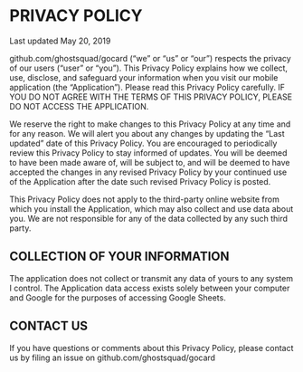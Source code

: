 # PRIVACY POLICY

Last updated May 20, 2019

github.com/ghostsquad/gocard (“we” or “us” or “our”) respects the privacy of our users (“user” or “you”). This Privacy Policy explains how we collect, use, disclose, and safeguard your information when you visit our mobile application (the “Application”).   Please read this Privacy Policy carefully.  IF YOU DO NOT AGREE WITH THE TERMS OF THIS PRIVACY POLICY, PLEASE DO NOT ACCESS THE APPLICATION.

We reserve the right to make changes to this Privacy Policy at any time and for any reason.  We will alert you about any changes by updating the “Last updated” date of this Privacy Policy.  You are encouraged to periodically review this Privacy Policy to stay informed of updates. You will be deemed to have been made aware of, will be subject to, and will be deemed to have accepted the changes in any revised Privacy Policy by your continued use of the Application after the date such revised Privacy Policy is posted.

This Privacy Policy does not apply to the third-party online website from which you install the Application, which may also collect and use data about you.  We are not responsible for any of the data collected by any such third party.

## COLLECTION OF YOUR INFORMATION

The application does not collect or transmit any data of yours to any system I control. The Application data access exists solely between your computer and Google for the purposes of accessing Google Sheets.

## CONTACT US

If you have questions or comments about this Privacy Policy, please contact us by filing an issue on github.com/ghostsquad/gocard
